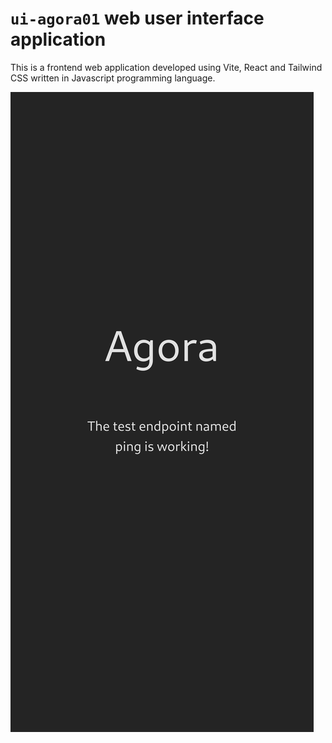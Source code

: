 # `ui-agora01` web user interface application

This is a frontend web application developed using Vite, React and Tailwind CSS written in Javascript programming language.

![ui-agora01](./screenshots/screenshot_ui-agora01_mobile_first.png)
